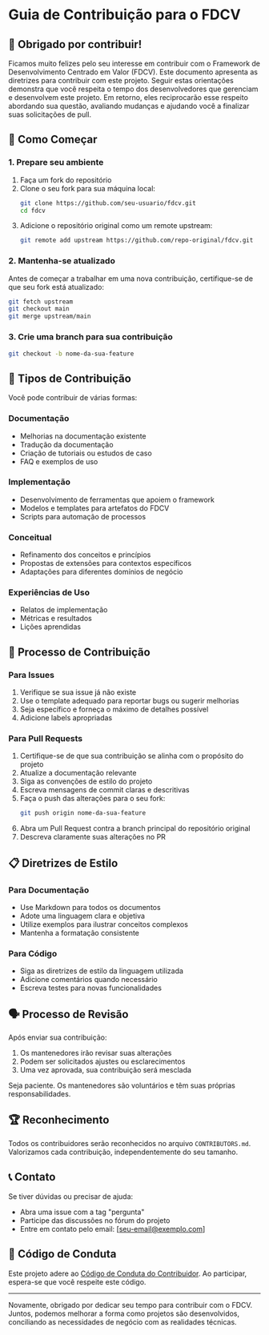 
# Guia de Contribuição para o FDCV

## 🙏 Obrigado por contribuir!

Ficamos muito felizes pelo seu interesse em contribuir com o Framework de Desenvolvimento Centrado em Valor (FDCV). Este documento apresenta as diretrizes para contribuir com este projeto. Seguir estas orientações demonstra que você respeita o tempo dos desenvolvedores que gerenciam e desenvolvem este projeto. Em retorno, eles reciprocarão esse respeito abordando sua questão, avaliando mudanças e ajudando você a finalizar suas solicitações de pull.

## 🌱 Como Começar

### 1. Prepare seu ambiente

1. Faça um fork do repositório
2. Clone o seu fork para sua máquina local:
   ```bash
   git clone https://github.com/seu-usuario/fdcv.git
   cd fdcv
   ```
3. Adicione o repositório original como um remote upstream:
   ```bash
   git remote add upstream https://github.com/repo-original/fdcv.git
   ```

### 2. Mantenha-se atualizado

Antes de começar a trabalhar em uma nova contribuição, certifique-se de que seu fork está atualizado:

```bash
git fetch upstream
git checkout main
git merge upstream/main
```

### 3. Crie uma branch para sua contribuição

```bash
git checkout -b nome-da-sua-feature
```

## 📝 Tipos de Contribuição

Você pode contribuir de várias formas:

### Documentação

- Melhorias na documentação existente
- Tradução da documentação
- Criação de tutoriais ou estudos de caso
- FAQ e exemplos de uso

### Implementação

- Desenvolvimento de ferramentas que apoiem o framework
- Modelos e templates para artefatos do FDCV
- Scripts para automação de processos

### Conceitual

- Refinamento dos conceitos e princípios
- Propostas de extensões para contextos específicos
- Adaptações para diferentes domínios de negócio

### Experiências de Uso

- Relatos de implementação
- Métricas e resultados
- Lições aprendidas

## 🚀 Processo de Contribuição

### Para Issues

1. Verifique se sua issue já não existe
2. Use o template adequado para reportar bugs ou sugerir melhorias
3. Seja específico e forneça o máximo de detalhes possível
4. Adicione labels apropriadas

### Para Pull Requests

1. Certifique-se de que sua contribuição se alinha com o propósito do projeto
2. Atualize a documentação relevante
3. Siga as convenções de estilo do projeto
4. Escreva mensagens de commit claras e descritivas
5. Faça o push das alterações para o seu fork:
   ```bash
   git push origin nome-da-sua-feature
   ```
6. Abra um Pull Request contra a branch principal do repositório original
7. Descreva claramente suas alterações no PR

## 📋 Diretrizes de Estilo

### Para Documentação

- Use Markdown para todos os documentos
- Adote uma linguagem clara e objetiva
- Utilize exemplos para ilustrar conceitos complexos
- Mantenha a formatação consistente

### Para Código

- Siga as diretrizes de estilo da linguagem utilizada
- Adicione comentários quando necessário
- Escreva testes para novas funcionalidades

## 🗣️ Processo de Revisão

Após enviar sua contribuição:

1. Os mantenedores irão revisar suas alterações
2. Podem ser solicitados ajustes ou esclarecimentos
3. Uma vez aprovada, sua contribuição será mesclada

Seja paciente. Os mantenedores são voluntários e têm suas próprias responsabilidades.

## 🏆 Reconhecimento

Todos os contribuidores serão reconhecidos no arquivo `CONTRIBUTORS.md`. Valorizamos cada contribuição, independentemente do seu tamanho.

## 📞 Contato

Se tiver dúvidas ou precisar de ajuda:

- Abra uma issue com a tag "pergunta"
- Participe das discussões no fórum do projeto
- Entre em contato pelo email: [seu-email@exemplo.com]

## 📜 Código de Conduta

Este projeto adere ao [Código de Conduta do Contribuidor](CODE_OF_CONDUCT.md). Ao participar, espera-se que você respeite este código.

---

Novamente, obrigado por dedicar seu tempo para contribuir com o FDCV. Juntos, podemos melhorar a forma como projetos são desenvolvidos, conciliando as necessidades de negócio com as realidades técnicas.
